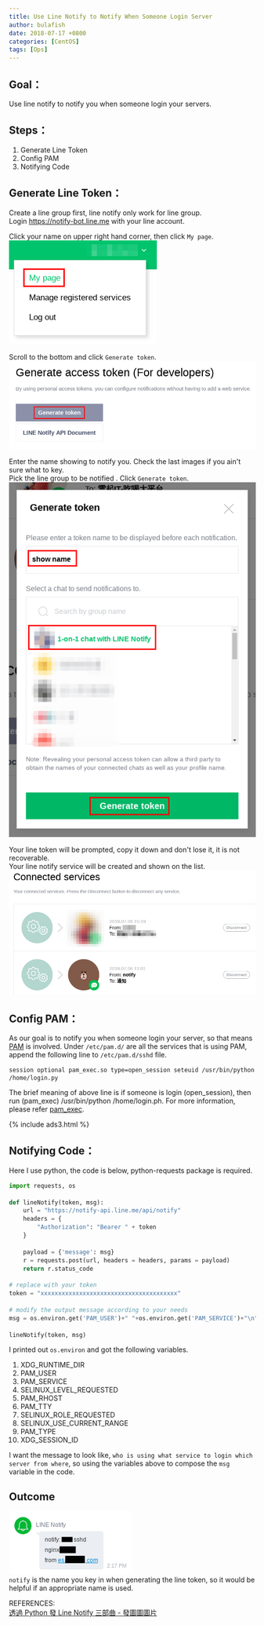 ```yaml
---
title: Use Line Notify to Notify When Someone Login Server
author: bulafish
date: 2018-07-17 +0800
categories: [CentOS]
tags: [Ops]
---
```


## Goal：
Use line notify to notify you when someone login your servers.

## Steps：
1. Generate Line Token
2. Config PAM
3. Notifying Code

## Generate Line Token：
Create a line group first, line notify only work for line group.  
Login https://notify-bot.line.me with your line account.

Click your name on upper right hand corner, then click `My page`.  
![line notify](/assets/img/2018071701.png)

Scroll to the bottom and click `Generate token`.  
![line notify](/assets/img/2018071702.png)

Enter the name showing to notify you.  Check the last images if you ain't sure what to key.  
Pick the line group to be notified  .
Click `Generate token`.  
![line notify](/assets/img/2018071703.png)

Your line token will be prompted, copy it down and don't lose it, it is not recoverable.  
Your line notify service will be created and shown on the list.  
![line notify](/assets/img/2018071704.png)

## Config PAM：
As our goal is to notify you when someone login your server, so that means [PAM](https://en.wikipedia.org/wiki/Linux_PAM) is involved.  Under `/etc/pam.d/` are all the services that is using PAM, append the following line to `/etc/pam.d/sshd` file.
```bahs
session optional pam_exec.so type=open_session seteuid /usr/bin/python /home/login.py
```
The brief meaning of above line is if someone is login (open_session), then run (pam_exec) /usr/bin/python /home/login.ph.  For more information, please refer [pam_exec](http://www.linux-pam.org/Linux-PAM-html/sag-pam_exec.html).

{% include ads3.html %}

## Notifying Code：
Here I use python, the code is below, python-requests package is required.

```python
import requests, os

def lineNotify(token, msg):
    url = "https://notify-api.line.me/api/notify"
    headers = {
        "Authorization": "Bearer " + token
    }

    payload = {'message': msg}
    r = requests.post(url, headers = headers, params = payload)
    return r.status_code

# replace with your token
token = "xxxxxxxxxxxxxxxxxxxxxxxxxxxxxxxxxxxxxxx"

# modify the output message according to your needs
msg = os.environ.get('PAM_USER')+" "+os.environ.get('PAM_SERVICE')+"\n"+os.uname()[1]+"\nfrom "+os.environ.get('PAM_RHOST')

lineNotify(token, msg)
```

I printed out `os.environ` and got the following variables.
1. XDG_RUNTIME_DIR
2. PAM_USER
3. PAM_SERVICE
4. SELINUX_LEVEL_REQUESTED
5. PAM_RHOST
6. PAM_TTY
7. SELINUX_ROLE_REQUESTED
8. SELINUX_USE_CURRENT_RANGE
9. PAM_TYPE
10. XDG_SESSION_ID

I want the message to look like, `who is using what service to login which server from where`, so using the variables above to compose the `msg` variable in the code.

## Outcome
![line notify](/assets/img/2018071705.png)  
`notify` is the name you key in when generating the line token, so it would be helpful if an appropriate name is used.


REFERENCES:  
[透過 Python 發 Line Notify 三部曲 - 發圖圖圖片](http://pythonorz.blogspot.com/2017/12/python-line-notify_18.html)
